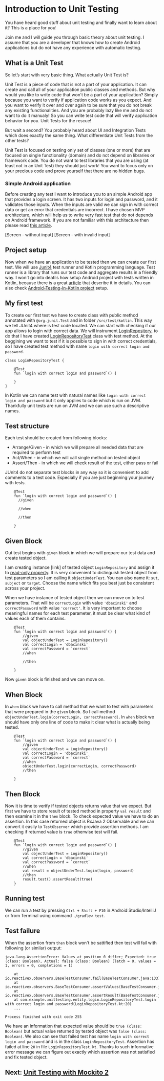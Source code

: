 # Introduction to Unit Testing

You have heard good stuff about unit testing and finally want to learn about it? This is a place for you! 

Join me and I will guide you through basic theory about unit testing. I assume that you are a developer that knows how to  create Android applications but do not have any experience with automatic testing.

## What is a Unit Test

So let’s start with very basic thing. What actually Unit Test is?

Unit Test is a piece of code that is not a part of your application. It can create and call all of your application public classes and methods. But why would you like to write code that won't be a part of your application? Simply because you want to verify if application code works as you expect. And you want to verify it over and over again to be sure that you do not break any existing functionalities. And you are probably lazy like me and do not want to do it manualy! So you can write test code that will verify application behavior for you. Unit Tests for the rescue!

But wait a second? You probably heard about UI and Integration Tests which does exactly the same thing. What differentiate Unit Tests from the other tests? 

Unit Test is focused on testing only set of classes (one or more) that are focused on single functionality (domain) and do not depend on libraries or framework code. You do not want to test libraries that you are using (at least not in an Unit Test) they should just work! You want to focus only on your precious code and prove yourself that there are no hidden bugs.

### Simple Android application

Before creating any test I want to introduce you to an simple Android app that provides a login screen. It has two inputs for login and password, and it validates those inputs. When the inputs are valid we can sign in with correct data or get an error that credentials are incorrect. I have chosen MVP architecture, which will help us to write very fast test that do not depends on Android framework. If you are not familiar with this architecture then please read [this article](http://macoscope.com/blog/model-view-presenter-architecture-in-android-applications/).

[Screen - without input]
[Screen - with invalid input]

## Project setup

Now when we have an application to be tested then we can create our first test. We will use [Junit4](https://github.com/junit-team/junit4/wiki/getting-started) test runner and Kotlin programming language. Test runner is a library that runs our test code and aggregate results in a friendly way. I won't go into deatils how setup Android project with tests written in Kotlin, because there is a great [article](http://fernandocejas.com/2017/02/03/android-testing-with-kotlin/) that describe it in details. You can also check [Android-Testing-In-Kotlin project](/app/build.gradle) setup.

## My first test

To create our first test we have to create class with public method annotated with `@org.junit.Test` and in folder `/src/test/kotlin`. This way we tell JUnit4 where is test code located. We can start with checking if our app allows to login with correct data. We will instrument [LoginRepository](app/src/main/java/com/example/unittesting/entity/login/LoginRepository.java), to do that I have created [LoginRepositoryTest](/app/src/test/kotlin/com/example/unittesting/entity/login/LoginRepositoryTest.kt) class with test method. At the beggining we want to test if it is possible to sign in with correct credentials, so I have created test method with name `login with correct login and password`.

```
class LoginRepositoryTest {

    @Test
    fun `login with correct login and password`() {
    
    }
}
```

In Kotlin we can name test with natural names like `login with correct login and password` but it only applies to code which is run on JVM. Thankfully unit tests are run on JVM and we can use such a descriptive names. 

## Test structure

Each test should be created from following blocks:

- Arrange/Given - in which we will prepare all needed data that are required to perform test
- Act/When - in which we will call single method on tested object
- Assert/Then - in which we will check result of the test, either pass or fail

JUnit4 do not separate test blocks in any way so it is convenient to add comments to a test code. Especially if you are just beginning your journey with tests.

```
    @Test
    fun `login with correct login and password`() {
      //given
      
      //when
      
      //then
    
    }
```

## Given Block

Out test begins with `given` block in which we will prepare our test data and create tested object. 

I am creating instance [link] of tested object `LoginRepository` and assign it to [read-only property](https://kotlinlang.org/docs/reference/properties.html#declaring-properties). It is very convenient to distinguish tested object from test parameters so I am calling it `objectUnderTest`. You can also name it: `sut`, `subject` or `target`. Choose the name which fits you best just be consistent across your project.

When we have instance of tested object then we can move on to test parameters. That will be `correctLogin` with value `'dbacinski'` and `correctPassword` with value `'correct'`. It is very important to choose meaningful names for each test parameter, it must be clear what kind of values each of them contains.

```
    @Test
    fun `login with correct login and password`() {
        //given
        val objectUnderTest = LoginRepository()
        val correctLogin = 'dbacinski'
        val correctPassword = `correct`
        //when

        //then
        
    }
```

Now `given` block is finished and we can move on.

## When Block

In `when` block we have to call method that we want to test with parameters that were prepared in the `given` block. So I call method `objectUnderTest.login(correctLogin, correctPassword)`. In `when` block we should have only one line of code to make it clear what is actually being tested. 

```
    @Test
    fun `login with correct login and password`() {
        //given
        val objectUnderTest = LoginRepository()
        val correctLogin = 'dbacinski'
        val correctPassword = `correct`
        //when
        objectUnderTest.login(correctLogin, correctPassword)
        //then
        
    }
```

## Then Block

Now it is time to verify if tested objects returns value that we expect. But first we have to store result of tested method in property `val result` and then examine it in the `then` block. To check expected value we have to do an assertion. In this case returned object is RxJava 2 Observable and we can convert it easily to `TestObserver` which provide assertion methods. I am checking if returned value is `true` otherwise test will fail.

```
    @Test
    fun `login with correct login and password`() {
        //given
        val objectUnderTest = LoginRepository()
        val correctLogin = 'dbacinski'
        val correctPassword = `correct`
        //when
        val result = objectUnderTest.login(login, password)
        //then
        result.test().assertResult(true)
    }
```

## Running test

We can run a test by pressing `Ctrl + Shift + F10` in Android Studio/IntelliJ or from Terminal using command `./gradlew test`.

## Test failure

When the assertion from `then` block won't be sattified then test will fail with following (or similar) output:

```
java.lang.AssertionError: Values at position 0 differ; Expected: true (class: Boolean), Actual: false (class: Boolean) (latch = 0, values = 1, errors = 0, completions = 1)

	at io.reactivex.observers.BaseTestConsumer.fail(BaseTestConsumer.java:133)
	at io.reactivex.observers.BaseTestConsumer.assertValues(BaseTestConsumer.java:411)
	at io.reactivex.observers.BaseTestConsumer.assertResult(BaseTestConsumer.java:613)
	at com.example.unittesting.entity.login.LoginRepositoryTest.login with correct login and password(LoginRepositoryTest.kt:20)
	...

Process finished with exit code 255
```

We have an information that expected value should be `true (class: Boolean)` but actual value returned by tested object was `false (class: Boolean)`. We also can see that failed test has name `login with correct login and password` and is in the class `LoginRepositoryTest`. Assertion has failed at line `20` in file `LoginRepositoryTest.kt`. Thanks to such informative error message we can figure out exactly which assertion was not satisfied and fix tested object.

## Next: [Unit Testing with Mockito 2](/Unit-Testing-Mockito.md) 
